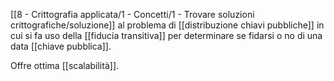 [[8 - Crittografia applicata/1 - Concetti/1 - Trovare soluzioni crittografiche/soluzione]] al problema di [[distribuzione chiavi pubbliche]] in cui si fa uso della [[fiducia transitiva]] per determinare se fidarsi o no di una data [[chiave pubblica]].

Offre ottima [[scalabilità]].